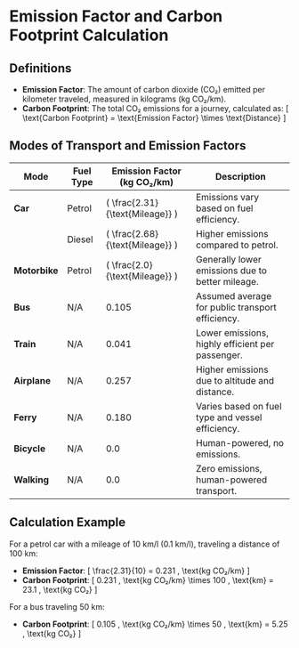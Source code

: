 # Emission Factor and Carbon Footprint Calculation

## Definitions
- **Emission Factor**: The amount of carbon dioxide (CO₂) emitted per kilometer traveled, measured in kilograms (kg CO₂/km).
- **Carbon Footprint**: The total CO₂ emissions for a journey, calculated as:
  \[
  \text{Carbon Footprint} = \text{Emission Factor} \times \text{Distance}
  \]

## Modes of Transport and Emission Factors

| Mode          | Fuel Type       | Emission Factor (kg CO₂/km)   | Description                                            |
|---------------|------------------|--------------------------------|--------------------------------------------------------|
| **Car**       | Petrol           | \( \frac{2.31}{\text{Mileage}} \) | Emissions vary based on fuel efficiency.               |
|               | Diesel           | \( \frac{2.68}{\text{Mileage}} \) | Higher emissions compared to petrol.                   |
| **Motorbike** | Petrol           | \( \frac{2.0}{\text{Mileage}} \) | Generally lower emissions due to better mileage.       |
| **Bus**       | N/A              | 0.105                          | Assumed average for public transport efficiency.        |
| **Train**     | N/A              | 0.041                          | Lower emissions, highly efficient per passenger.       |
| **Airplane**  | N/A              | 0.257                          | Higher emissions due to altitude and distance.         |
| **Ferry**     | N/A              | 0.180                          | Varies based on fuel type and vessel efficiency.      |
| **Bicycle**   | N/A              | 0.0                            | Human-powered, no emissions.                           |
| **Walking**   | N/A              | 0.0                            | Zero emissions, human-powered transport.               |

## Calculation Example
For a petrol car with a mileage of 10 km/l (0.1 km/l), traveling a distance of 100 km:
- **Emission Factor**: 
  \[
  \frac{2.31}{10} = 0.231 \, \text{kg CO₂/km}
  \]
- **Carbon Footprint**: 
  \[
  0.231 \, \text{kg CO₂/km} \times 100 \, \text{km} = 23.1 \, \text{kg CO₂}
  \]

For a bus traveling 50 km:
- **Carbon Footprint**: 
  \[
  0.105 \, \text{kg CO₂/km} \times 50 \, \text{km} = 5.25 \, \text{kg CO₂}
  \]
